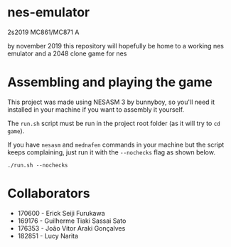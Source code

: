 # nes-emulator
2s2019 MC861/MC871 A

by november 2019 this repository will hopefully be home to a working nes emulator
and a 2048 clone game for nes

# Assembling and playing the game

This project was made using NESASM 3 by bunnyboy, so you'll need it installed in your machine if you want to assembly it yourself.

The `run.sh` script must be run in the project root folder (as it will try to `cd game`).

If you have `nesasm` and `mednafen` commands in your machine but the script keeps complaining, just run it with the `--nochecks` flag as shown below.

```
./run.sh --nochecks
```


# Collaborators

- 170600 - Erick Seiji Furukawa
- 169176 - Guilherme Tiaki Sassai Sato
- 176353 - João Vitor Araki Gonçalves
- 182851 - Lucy Narita
